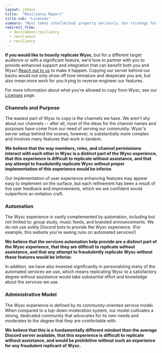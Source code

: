 ```yaml
---
layout: jtdocs
title:  "Resiliency Report"
title-sub: "Licenses"
summary: "Wysc takes intellectual property seriously. Our strategy for intellectual property resilience is simple."
redirect_from:
  - docs/about/resiliency
  - resilience
  - resiliency
---
```




**If you would like to heavily replicate Wysc**, but for a different target audience or with a significant feature, we'd love to partner with you to provide enhanced support and integration that can benefit both you and Wysc! [Reach out to us](/docs/about/contact) to make it happen. Copying our server behind our backs would not only show off how immature and desperate you are, but also mean more work for you trying to reverse-engineer our features.

For more information about what you're allowed to copy from Wysc, see our [Licenses](licenses) page.


### Channels and Purpose

The easiest part of Wysc to copy is the channels we have. We aren't shy about our channels -- after all, most of the ideas for the channel names and purposes have come from our need of serving our community. Wysc's server setup behind the scenes, however, is substantially more complex and involves many features that work in tandem.

**We believe that the way members, roles, and channel permissions interact with each other in Wysc is a distinct part of the Wysc experience, that this experience is difficult to replicate without assistance, and that any attempt to fraudulently replicate Wysc without proper implementation of this experience would be inferior.**

Our implementation of user experience enhancing features may appear easy to implement on the surface, but each refinement has been a result of live user feedback and improvements, which we are confident would outperform an imitation craft.


### Automation

The Wysc experience is vastly complemented by automation, including but not limited to: group study, music feeds, and branded announcements. We do not use solely Discord bots to provide the Wysc experience. (For example, this website you're seeing runs on automated services!)

**We believe that the services automation help provide are a distinct part of the Wysc experience, that they are difficult to replicate without assistance, and that any attempt to fraudulently replicate Wysc without these features would be inferior.**

In addition, we have also invested significantly in personalizing many of the automated services we use, which means replicating Wysc to a satisfactory degree without assistance would take substantial effort and knowledge about the services we use.



### Administrative Model

The Wysc experience is defined by its community-oriented service model. When compared to a top-down moderation system, our model cultivates a strong, dedicated community that advocates for its own needs and moderates to the degree that they are comfortable with.

**We believe that this is a fundamentally different mindset than the average Discord server available, that this experience is difficult to replicate without assistance, and would be prohibitive without such an experience for any fraudulent replicant of Wysc.**

